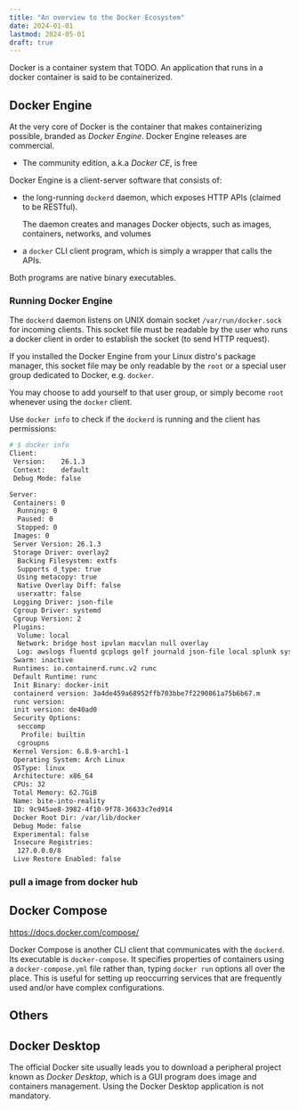 ```yaml
---
title: "An overview to the Docker Ecosystem"
date: 2024-01-01
lastmod: 2024-05-01
draft: true
---
```


Docker is a container system that TODO.
An application that runs in a docker container is said to be containerized.

## Docker Engine

At the very core of Docker is the container that makes containerizing possible, branded as *Docker Engine*.
Docker Engine releases are commercial.
- The community edition, a.k.a *Docker CE*, is free

Docker Engine is a client-server software that consists of:
- the long-running `dockerd` daemon, which exposes HTTP APIs (claimed to be RESTful).

    The daemon creates and manages Docker objects, such as images, containers, networks, and volumes

- a `docker` CLI client program, which is simply a wrapper that calls the APIs.

Both programs are native binary executables.

### Running Docker Engine

The `dockerd` daemon listens on UNIX domain socket `/var/run/docker.sock` for incoming clients.
This socket file must be readable by the user who runs a docker client in order to establish the socket (to send HTTP request).

If you installed the Docker Engine from your Linux distro's package manager, this socket file may be only readable by the `root` or 
a special user group dedicated to Docker, e.g. `docker`.

You may choose to add yourself to that user group, or simply become `root` whenever using the `docker` client.

Use `docker info` to check if the `dockerd` is running and the client has permissions:


```sh
# $ docker info
Client:
 Version:    26.1.3
 Context:    default
 Debug Mode: false

Server:
 Containers: 0
  Running: 0
  Paused: 0
  Stopped: 0
 Images: 0
 Server Version: 26.1.3
 Storage Driver: overlay2
  Backing Filesystem: extfs
  Supports d_type: true
  Using metacopy: true
  Native Overlay Diff: false
  userxattr: false
 Logging Driver: json-file
 Cgroup Driver: systemd
 Cgroup Version: 2
 Plugins:
  Volume: local
  Network: bridge host ipvlan macvlan null overlay
  Log: awslogs fluentd gcplogs gelf journald json-file local splunk syslog
 Swarm: inactive
 Runtimes: io.containerd.runc.v2 runc
 Default Runtime: runc
 Init Binary: docker-init
 containerd version: 3a4de459a68952ffb703bbe7f2290861a75b6b67.m
 runc version: 
 init version: de40ad0
 Security Options:
  seccomp
   Profile: builtin
  cgroupns
 Kernel Version: 6.8.9-arch1-1
 Operating System: Arch Linux
 OSType: linux
 Architecture: x86_64
 CPUs: 32
 Total Memory: 62.7GiB
 Name: bite-into-reality
 ID: 9c945ae8-3982-4f10-9f78-36633c7ed914
 Docker Root Dir: /var/lib/docker
 Debug Mode: false
 Experimental: false
 Insecure Registries:
  127.0.0.0/8
 Live Restore Enabled: false
```


### pull a image from docker hub



## Docker Compose

https://docs.docker.com/compose/

Docker Compose is another CLI client that communicates with the `dockerd`. Its executable is `docker-compose`.
It specifies properties of containers using a `docker-compose.yml` file rather than, typing `docker run` options all over the place.
This is useful for setting up reoccurring services that are frequently used and/or have complex configurations.

## Others 

## Docker Desktop

The official Docker site usually leads you to download a peripheral project known as *Docker Desktop*, which is a 
GUI program does image and containers management. Using the Docker Desktop application is not mandatory.
<!-- Docker Desktop itself needs to run on a virtual machine which uses KVM on Linux; this has nothing to do with docker .
You don't need it. -->